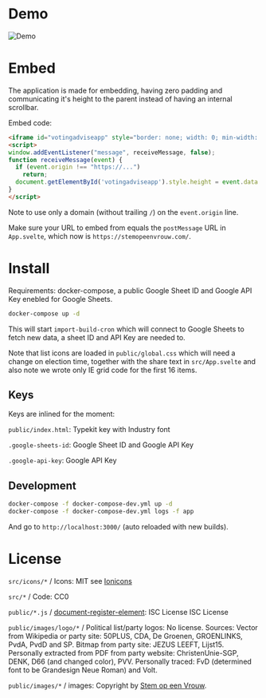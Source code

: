 # Demo

![Demo](demo.gif)

# Embed

The application is made for embedding, having zero padding and communicating it's height to the parent instead of having an internal scrollbar.

Embed code:
```html
<iframe id="votingadviseapp" style="border: none; width: 0; min-width: 100%; height: 800px; overflow: hidden;" src="https://..."></iframe>
<script>
window.addEventListener("message", receiveMessage, false);
function receiveMessage(event) {
  if (event.origin !== "https://...")
    return;
  document.getElementById('votingadviseapp').style.height = event.data + 'px';
}
</script>
```
Note to use only a domain (without trailing `/`) on the `event.origin` line.

Make sure your URL to embed from equals the `postMessage` URL in `App.svelte`, which now is `https://stemopeenvrouw.com/`.

# Install

Requirements: docker-compose, a public Google Sheet ID and Google API Key enebled for Google Sheets.

```bash
docker-compose up -d
```
This will start `import-build-cron` which will connect to Google Sheets to fetch new data, a sheet ID and API Key are needed to.

Note that list icons are loaded in `public/global.css` which will need a change on election time, together with the share text in `src/App.svelte` and also note we wrote only IE grid code for the first 16 items.

## Keys

Keys are inlined for the moment:

`public/index.html`: Typekit key with Industry font

`.google-sheets-id`: Google Sheet ID and Google API Key

`.google-api-key`: Google API Key

## Development
```bash
docker-compose -f docker-compose-dev.yml up -d
docker-compose -f docker-compose-dev.yml logs -f app
```
And go to `http://localhost:3000/` (auto reloaded with new builds).

# License

`src/icons/*` / Icons: MIT see [Ionicons](https://ionicons.com/)

`src/*` / Code: CC0

`public/*.js` / [document-register-element](https://github.com/WebReflection/document-register-element/): ISC License
ISC License

`public/images/logo/*` / Political list/party logos: No license.
Sources:
Vector from Wikipedia or party site: 50PLUS, CDA, De Groenen, GROENLINKS, PvdA, PvdD and SP.
Bitmap from party site: JEZUS LEEFT, Lijst15.
Personally extracted from PDF from party website: ChristenUnie-SGP, DENK, D66 (and changed color), PVV.
Personally traced: FvD (determined font to be Grandesign Neue Roman) and Volt.

`public/images/*` / images: Copyright by [Stem op een Vrouw](https://stemopeenvrouw.com/).
